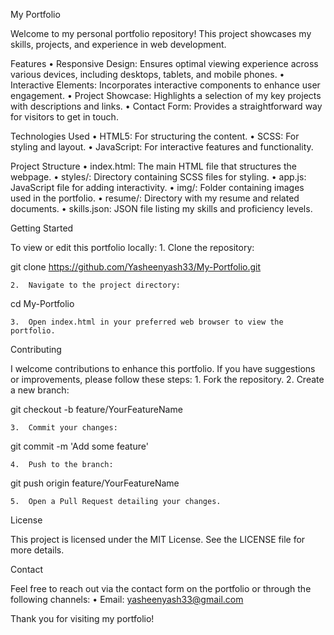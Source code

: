 My Portfolio

Welcome to my personal portfolio repository! This project showcases my skills, projects, and experience in web development.

Features
	•	Responsive Design: Ensures optimal viewing experience across various devices, including desktops, tablets, and mobile phones.
	•	Interactive Elements: Incorporates interactive components to enhance user engagement.
	•	Project Showcase: Highlights a selection of my key projects with descriptions and links.
	•	Contact Form: Provides a straightforward way for visitors to get in touch.

Technologies Used
	•	HTML5: For structuring the content.
	•	SCSS: For styling and layout.
	•	JavaScript: For interactive features and functionality.

Project Structure
	•	index.html: The main HTML file that structures the webpage.
	•	styles/: Directory containing SCSS files for styling.
	•	app.js: JavaScript file for adding interactivity.
	•	img/: Folder containing images used in the portfolio.
	•	resume/: Directory with my resume and related documents.
	•	skills.json: JSON file listing my skills and proficiency levels.

Getting Started

To view or edit this portfolio locally:
	1.	Clone the repository:

git clone https://github.com/Yasheenyash33/My-Portfolio.git


	2.	Navigate to the project directory:

cd My-Portfolio


	3.	Open index.html in your preferred web browser to view the portfolio.

Contributing

I welcome contributions to enhance this portfolio. If you have suggestions or improvements, please follow these steps:
	1.	Fork the repository.
	2.	Create a new branch:

git checkout -b feature/YourFeatureName


	3.	Commit your changes:

git commit -m 'Add some feature'


	4.	Push to the branch:

git push origin feature/YourFeatureName


	5.	Open a Pull Request detailing your changes.

License

This project is licensed under the MIT License. See the LICENSE file for more details.

Contact

Feel free to reach out via the contact form on the portfolio or through the following channels:
	•	Email: yasheenyash33@gmail.com

Thank you for visiting my portfolio!
